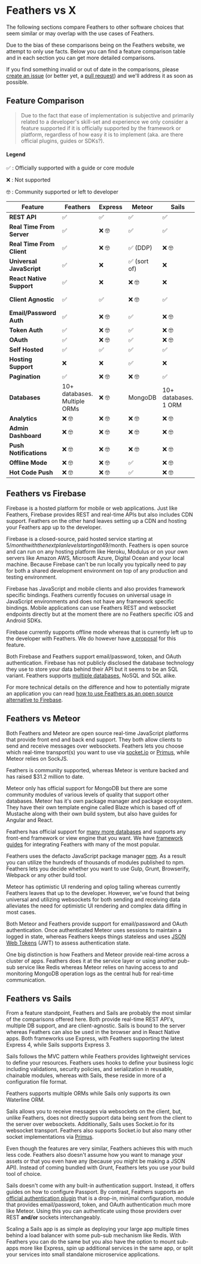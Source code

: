# Feathers vs X

The following sections compare Feathers to other software choices that seem similar or may overlap with the use cases of Feathers.

Due to the bias of these comparisons being on the Feathers website, we attempt to only use facts. Below you can find a feature comparison table and in each section you can get more detailed comparisons.

If you find something invalid or out of date in the comparisons, please [create an issue](https://github.com/feathersjs/feathers-docs/issues/new) (or better yet, a [pull request](https://github.com/feathersjs/feathers-docs/compare)) and we'll address it as soon as possible.

## Feature Comparison

> Due to the fact that ease of implementation is subjective and primarily related to a developer's skill-set and experience we only consider a feature supported if it is officially supported by the framework or platform, regardless of how easy it is to implement (aka. are there official plugins, guides or SDKs?).

<!-- -->

#### Legend

✅ : Officially supported with a guide or core module

❌ : Not supported

🤓 : Community supported or left to developer

<table>
    <thead>
        <tr>
            <th><strong>Feature</strong></th>
            <th><strong>Feathers</strong></th>
            <th><strong>Express</strong></th>
            <th><strong>Meteor</strong></th>
            <th><strong>Sails</strong></th>
            <th><strong>Firebase</strong></th>
        </tr>
    </thead>
    <tbody>
        <tr>
            <td><strong>REST API</strong></td>
            <td>✅</td>
            <td>✅</td>
            <td>✅</td>
            <td>✅</td>
            <td>✅</td>
        </tr>
        <tr>
            <td><strong>Real Time From Server</strong></td>
            <td>✅</td>
            <td>❌ 🤓</td>
            <td>✅</td>
            <td>✅</td>
            <td>✅</td>
        </tr>
        <tr>
            <td><strong>Real Time From Client</strong></td>
            <td>✅</td>
            <td>❌ 🤓</td>
            <td>✅ (DDP)</td>
            <td>❌ 🤓</td>
            <td>✅</td>
        </tr>
        <tr>
            <td><strong>Universal JavaScript</strong></td>
            <td>✅</td>
            <td>❌</td>
            <td>✅ (sort of)</td>
            <td>❌</td>
            <td>❌</td>
        </tr>
        <tr>
            <td><strong>React Native Support</strong></td>
            <td>✅</td>
            <td>❌</td>
            <td>❌ 🤓</td>
            <td>❌</td>
            <td>❌</td>
        </tr>
        <tr>
            <td><strong>Client Agnostic</strong></td>
            <td>✅</td>
            <td>✅</td>
            <td>❌ 🤓</td>
            <td>✅</td>
            <td>✅ 🤓 (SDKs)</td>
        </tr>
        <tr>
            <td><strong>Email/Password Auth</strong></td>
            <td>✅</td>
            <td>❌ 🤓</td>
            <td>✅</td>
            <td>❌ 🤓</td>
            <td>✅</td>
        </tr>
        <tr>
            <td><strong>Token Auth</strong></td>
            <td>✅</td>
            <td>❌ 🤓</td>
            <td>✅</td>
            <td>❌ 🤓</td>
            <td>✅</td>
        </tr>
        <tr>
            <td><strong>OAuth</strong></td>
            <td>✅</td>
            <td>❌ 🤓</td>
            <td>✅</td>
            <td>❌ 🤓</td>
            <td>✅</td>
        </tr>
        <tr>
            <td><strong>Self Hosted</strong></td>
            <td>✅</td>
            <td>✅</td>
            <td>✅</td>
            <td>✅</td>
            <td>❌</td>
        </tr>
        <tr>
            <td><strong>Hosting Support</strong></td>
            <td>❌</td>
            <td>❌</td>
            <td>✅</td>
            <td>❌</td>
            <td>✅</td>
        </tr>
        <tr>
            <td><strong>Pagination</strong></td>
            <td>✅</td>
            <td>❌ 🤓</td>
            <td>❌ 🤓</td>
            <td>✅</td>
            <td>✅</td>
        </tr>
        <tr>
            <td><strong>Databases</strong></td>
            <td>10+ databases. Multiple ORMs</td>
            <td>❌ 🤓</td>
            <td>MongoDB</td>
            <td>10+ databases. 1 ORM</td>
            <td>Unknown</td>
        </tr>
        <tr>
            <td><strong>Analytics</strong></td>
            <td>❌ 🤓</td>
            <td>❌ 🤓</td>
            <td>❌ 🤓</td>
            <td>❌ 🤓</td>
            <td>✅</td>
        </tr>
        <tr>
            <td><strong>Admin Dashboard</strong></td>
            <td>❌ 🤓</td>
            <td>❌ 🤓</td>
            <td>❌ 🤓</td>
            <td>❌ 🤓</td>
            <td>✅</td>
        </tr>
        <tr>
            <td><strong>Push Notifications</strong></td>
            <td>❌ 🤓</td>
            <td>❌ 🤓</td>
            <td>❌ 🤓</td>
            <td>❌ 🤓</td>
            <td>❌</td>
        </tr>
        <tr>
            <td><strong>Offline Mode</strong></td>
            <td>❌ 🤓</td>
            <td>❌ 🤓</td>
            <td>✅</td>
            <td>❌ 🤓</td>
            <td>✅</td>
        </tr>
        <tr>
            <td><strong>Hot Code Push</strong></td>
            <td>❌ 🤓</td>
            <td>❌ 🤓</td>
            <td>✅</td>
            <td>❌ 🤓</td>
            <td>❌</td>
        </tr>
    </tbody>
</table>

## Feathers vs Firebase

Firebase is a hosted platform for mobile or web applications. Just like Feathers, Firebase provides REST and real-time APIs but also includes CDN support. Feathers on the other hand leaves setting up a CDN and hosting your Feathers app up to the developer.

Firebase is a closed-source, paid hosted service starting at 5$/month with the next plan level starting at 49$/month. Feathers is open source and can run on any hosting platform like Heroku, Modulus or on your own servers like Amazon AWS, Microsoft Azure, Digital Ocean and your local machine. Because Firebase can't be run locally you typically need to pay for both a shared development environment on top of any production and testing environment. 

Firebase has JavaScript and mobile clients and also provides framework specific bindings. Feathers currently focuses on universal usage in JavaScript environments and does not have any framework specific bindings. Mobile applications can use Feathers REST and websocket endpoints directly but at the moment there are no Feathers specific iOS and Android SDKs.

Firebase currently supports offline mode whereas that is currently left up to the developer with Feathers. We do however have [a proposal](https://github.com/feathersjs/feathers-client/issues/29) for this feature.

Both Firebase and Feathers support email/password, token, and OAuth authentication. Firebase has not publicly disclosed the database technology they use to store your data behind their API but it seems to be an SQL variant. Feathers supports [multiple databases](../../databases/readme.md), NoSQL and SQL alike.

For more technical details on the difference and how to potentially migrate an application you can read [how to use Feathers as an open source alternative to Firebase](https://medium.com/all-about-feathersjs/using-feathersjs-as-an-open-source-alternative-to-firebase-b5d93c200cee#.olu25brld).


## Feathers vs Meteor

Both Feathers and Meteor are open source real-time JavaScript platforms that provide front end and back end support. They both allow clients to send and receive messages over websockets. Feathers lets you choose which real-time transport(s) you want to use via [socket.io](../../real-time/socket-io.md) or [Primus](../../real-time/primus.md), while Meteor relies on SockJS.

Feathers is community supported, whereas Meteor is venture backed and has raised $31.2 million to date.

Meteor only has official support for MongoDB but there are some community modules of various levels of quality that support other databases. Meteor has it's own package manager and package ecosystem. They have their own template engine called Blaze which is based off of Mustache along with their own build system, but also have guides for Angular and React.

Feathers has official support for [many more databases](../../databases/readme.md) and supports any front-end framework or view engine that you want. We have [framework guides](../../frameworks/readme.md) for integrating Feathers with many of the most popular.

Feathers uses the defacto JavaScript package manager [npm](http://npmjs.org). As a result you can utilize the hundreds of thousands of modules published to npm. Feathers lets you decide whether you want to use Gulp, Grunt, Browserify, Webpack or any other build tool.

Meteor has optimistic UI rendering and oplog tailing whereas currently Feathers leaves that up to the developer. However, we've found that being universal and utilizing websockets for both sending and receiving data alleviates the need for optimistic UI rendering and complex data diffing in most cases.

Both Meteor and Feathers provide support for email/password and OAuth authentication. Once authenticated Meteor uses sessions to maintain a logged in state, whereas Feathers keeps things stateless and uses [JSON Web Tokens](https://jwt.io/) (JWT) to assess authentication state.

One big distinction is how Feathers and Meteor provide real-time across a cluster of apps. Feathers does it at the service layer or using another pub-sub service like Redis whereas Meteor relies on having access to and monitoring MongoDB operation logs as the central hub for real-time communication.

## Feathers vs Sails

From a feature standpoint, Feathers and Sails are probably the most similar of the comparisons offered here. Both provide real-time REST API's, multiple DB support, and are client-agnostic. Sails is bound to the server whereas Feathers can also be used in the browser and in React Native apps. Both frameworks use Express, with Feathers supporting the latest Express 4, while Sails supports Express 3.

Sails follows the MVC pattern while Feathers provides lightweight services to define your resources. Feathers uses hooks to define your business logic including validations, security policies, and serialization in reusable, chainable modules, whereas with Sails, these reside in more of a configuration file format.

Feathers supports multiple ORMs while Sails only supports its own Waterline ORM.

Sails allows you to receive messages via websockets on the client, but, unlike Feathers, does not directly support data being sent from the client to the server over websockets. Additionally, Sails uses Socket.io for its websocket transport. Feathers also supports Socket.io but also many other socket implementations via [Primus](../../real-time/primus.md).

Even though the features are very similar, Feathers achieves this with much less code. Feathers also doesn't assume how you want to manage your assets or that you even have any (because you might be making a JSON API). Instead of coming bundled with Grunt, Feathers lets you use your build tool of choice.

Sails doesn't come with any built-in authentication support. Instead, it offers guides on how to configure Passport. By contrast, Feathers supports an [official authentication plugin](https://github.com/feathersjs/feathers-authentication) that is a drop-in, minimal configuration, module that provides email/password, token, and OAuth authentication much more like Meteor. Using this you can authenticate using those providers over REST **and/or** sockets interchangeably.

Scaling a Sails app is as simple as deploying your large app multiple times behind a load balancer with some pub-sub mechanism like Redis. With Feathers you can do the same but you also have the option to mount sub-apps more like Express, spin up additional services in the same app, or split your services into small standalone microservice applications.
